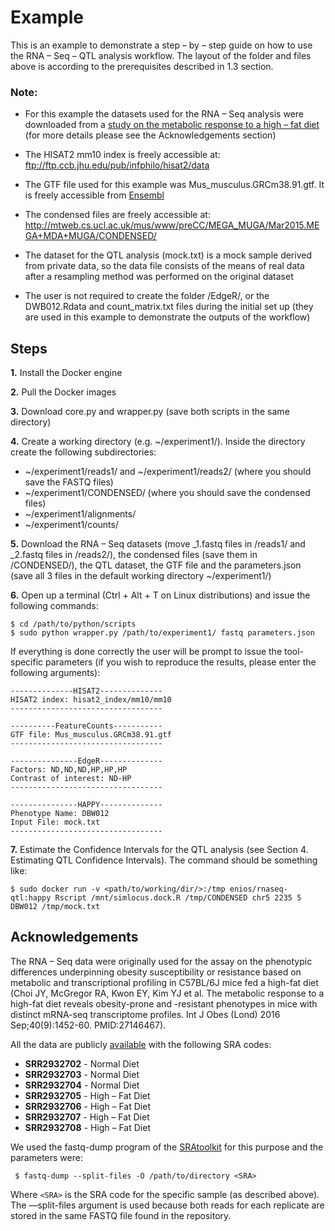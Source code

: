# Example

This is an example to demonstrate a step – by – step guide on how to use the RNA – Seq – QTL analysis workflow. The layout of the folder and files above is according to the prerequisites described in 1.3 section.

### Note:
* For this example the datasets used for the RNA – Seq analysis were downloaded from a [study on the metabolic response to a high – fat diet](https://www.nature.com/articles/ijo201670) (for more details please see the Acknowledgements section)

* The HISAT2 mm10 index is freely accessible at: ftp://ftp.ccb.jhu.edu/pub/infphilo/hisat2/data

* The GTF file used for this example was Mus_musculus.GRCm38.91.gtf. It is freely accessible from [Ensembl](http://www.ensembl.org/info/data/ftp/index.html/)

* The condensed files are freely accessible at: http://mtweb.cs.ucl.ac.uk/mus/www/preCC/MEGA_MUGA/Mar2015.MEGA+MDA+MUGA/CONDENSED/

* The dataset for the QTL analysis (mock.txt) is a mock sample derived from private data, so the data file consists of the means of real data after a resampling method was performed on the original dataset

* The user is not required to create the folder /EdgeR/, or the DWB012.Rdata and count_matrix.txt files during the initial set up (they are used in this example to demonstrate the outputs of the workflow)

## Steps
**1.** Install the Docker engine

**2.** Pull the Docker images

**3.** Download core.py and wrapper.py (save both scripts in the same directory)

**4.** Create a working directory (e.g. ~/experiment1/). Inside the directory create the following subdirectories:
* ~/experiment1/reads1/ and ~/experiment1/reads2/ (where you should save the FASTQ files)
* ~/experiment1/CONDENSED/ (where you should save the condensed files)
* ~/experiment1/alignments/
* ~/experiment1/counts/

**5.** Download the RNA – Seq datasets (move _1.fastq files in /reads1/ and _2.fastq files in /reads2/), the condensed 
files (save them in /CONDENSED/), the QTL dataset, the GTF file and the parameters.json (save all 3 files in the default working 
directory ~/experiment1/)

**6.** Open up a terminal (Ctrl + Alt + T on Linux distributions) and issue the following commands:
```
$ cd /path/to/python/scripts
$ sudo python wrapper.py /path/to/experiment1/ fastq parameters.json
```
If everything is done correctly the user will be prompt to issue the tool-specific parameters 
(if you wish to reproduce the results, please enter the following arguments):
```
--------------HISAT2--------------
HISAT2 index: hisat2_index/mm10/mm10
----------------------------------

----------FeatureCounts-----------
GTF file: Mus_musculus.GRCm38.91.gtf
----------------------------------

---------------EdgeR--------------
Factors: ND,ND,ND,HP,HP,HP
Contrast of interest: ND-HP
----------------------------------

---------------HAPPY--------------
Phenotype Name: DBW012
Input File: mock.txt
----------------------------------
```

**7.** Estimate the Confidence Intervals for the QTL analysis (see Section 4. Estimating QTL Confidence Intervals). The command should be something like:
```
$ sudo docker run -v <path/to/working/dir/>:/tmp enios/rnaseq-qtl:happy Rscript /mnt/simlocus.dock.R /tmp/CONDENSED chr5 2235 5 DBW012 /tmp/mock.txt
```

## Acknowledgements
The RNA – Seq data were originally used for the assay on the phenotypic differences underpinning obesity susceptibility
or resistance based on metabolic and transcriptional profiling in C57BL/6J mice fed a high-fat diet 
(Choi JY, McGregor RA, Kwon EY, Kim YJ et al. The metabolic response to a high-fat diet reveals obesity-prone and -resistant 
phenotypes in mice with distinct mRNA-seq transcriptome profiles. Int J Obes (Lond) 2016 Sep;40(9):1452-60. PMID:27146467).

All the data are publicly [available](https://trace.ncbi.nlm.nih.gov/Traces/study/?acc=SRP065955) with the following SRA codes:
* **SRR2932702** - Normal Diet
* **SRR2932703** - Normal Diet
* **SRR2932704** - Normal Diet
* **SRR2932705** - High – Fat Diet
* **SRR2932706** - High – Fat Diet
* **SRR2932707** - High – Fat Diet
* **SRR2932708** - High – Fat Diet

We used the fastq-dump program of the [SRAtoolkit](https://trace.ncbi.nlm.nih.gov/Traces/sra/sra.cgi?view=software) 
for this purpose and the parameters were:

```
 $ fastq-dump --split-files -O /path/to/directory <SRA>
```
Where `<SRA>` is the SRA code for the specific sample (as described above).
The ––split-files argument is used because both reads for each replicate are stored in the same FASTQ file found in the 
repository.
